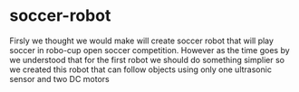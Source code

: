 # soccer-robot
Firsly we thought we would make will create soccer robot that  will play soccer in robo-cup open soccer competition.
However as the time goes by we understood that for the first robot we should do something simplier so we created this robot that can follow objects using only one ultrasonic sensor and two DC motors

